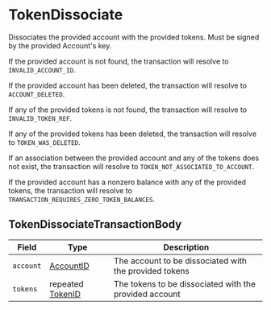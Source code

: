 # TokenDissociate

Dissociates the provided account with the provided tokens. Must be signed by the provided Account's key.

If the provided account is not found, the transaction will resolve to `INVALID_ACCOUNT_ID`.

If the provided account has been deleted, the transaction will resolve to `ACCOUNT_DELETED`.

If any of the provided tokens is not found, the transaction will resolve to `INVALID_TOKEN_REF`.

If any of the provided tokens has been deleted, the transaction will resolve to `TOKEN_WAS_DELETED`.

If an association between the provided account and any of the tokens does not exist, the transaction will resolve to `TOKEN_NOT_ASSOCIATED_TO_ACCOUNT`.

If the provided account has a nonzero balance with any of the provided tokens, the transaction will resolve to `TRANSACTION_REQUIRES_ZERO_TOKEN_BALANCES`.

## TokenDissociateTransactionBody

| Field     | Type                                                                                   | Description                                            |
| --------- | -------------------------------------------------------------------------------------- | ------------------------------------------------------ |
| `account` | [AccountID](https://docs.hedera.com/guides/docs/hedera-api/basic-types/accountid)      | The account to be dissociated with the provided tokens |
| `tokens`  | repeated [TokenID](https://docs.hedera.com/guides/docs/hedera-api/basic-types/tokenid) | The tokens to be dissociated with the provided account |
